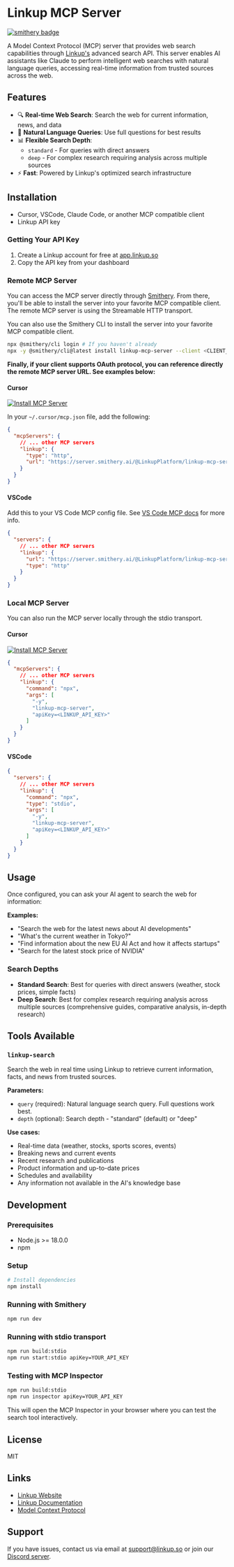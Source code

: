 # Linkup MCP Server

[![smithery badge](https://smithery.ai/badge/@LinkupPlatform/linkup-mcp-server)](https://smithery.ai/server/@LinkupPlatform/linkup-mcp-server)

A Model Context Protocol (MCP) server that provides web search capabilities through [Linkup's](https://www.linkup.so/) advanced search API. This server enables AI assistants like Claude to perform intelligent web searches with natural language queries, accessing real-time information from trusted sources across the web.

## Features

- 🔍 **Real-time Web Search**: Search the web for current information, news, and data
- 🎯 **Natural Language Queries**: Use full questions for best results
- 📊 **Flexible Search Depth**:
  - `standard` - For queries with direct answers
  - `deep` - For complex research requiring analysis across multiple sources
- ⚡ **Fast**: Powered by Linkup's optimized search infrastructure

## Installation

- Cursor, VSCode, Claude Code, or another MCP compatible client
- Linkup API key

### Getting Your API Key

1. Create a Linkup account for free at [app.linkup.so](https://app.linkup.so/)
2. Copy the API key from your dashboard

### Remote MCP Server

You can access the MCP server directly through [Smithery](https://smithery.ai/server/@LinkupPlatform/linkup-mcp-server). From there, you'll be able to install the server into your favorite MCP compatible client. The remote MCP server is using the Streamable HTTP transport.

You can also use the Smithery CLI to install the server into your favorite MCP compatible client.
```bash
npx @smithery/cli login # If you haven't already
npx -y @smithery/cli@latest install linkup-mcp-server --client <CLIENT_NAME> --config '{"apiKey":<LINKUP_API_KEY>}'
```

**Finally, if your client supports OAuth protocol, you can reference directly the remote MCP server URL. See examples below:**

#### Cursor
[![Install MCP Server](https://cursor.com/deeplink/mcp-install-dark.svg)](https://cursor.com/en-US/install-mcp?name=Linkup&config=eyJ0eXBlIjoiaHR0cCIsInVybCI6Imh0dHBzOi8vc2VydmVyLnNtaXRoZXJ5LmFpL0BMaW5rdXBQbGF0Zm9ybS9saW5rdXAtbWNwLXNlcnZlci9tY3AifQ%3D%3D)

In your `~/.cursor/mcp.json` file, add the following:
```json
{
  "mcpServers": {
    // ... other MCP servers
    "linkup": {
      "type": "http",
      "url": "https://server.smithery.ai/@LinkupPlatform/linkup-mcp-server/mcp"
    }
  }
}
```

#### VSCode
Add this to your VS Code MCP config file. See [VS Code MCP docs](https://code.visualstudio.com/docs/copilot/chat/mcp-servers) for more info.

```json
{
  "servers": {
    // ... other MCP servers
    "linkup": {
      "url": "https://server.smithery.ai/@LinkupPlatform/linkup-mcp-server/mcp",
      "type": "http"
    }
  }
}
```

### Local MCP Server

You can also run the MCP server locally through the stdio transport.

#### Cursor

[![Install MCP Server](https://cursor.com/deeplink/mcp-install-dark.svg)](https://cursor.com/en-US/install-mcp?name=linkup&config=eyJjb21tYW5kIjoibnB4IiwiYXJncyI6WyIteSIsImxpbmt1cC1tY3Atc2VydmVyIiwiYXBpS2V5PVlPVVJfTElOS1VQX0FQSV9LRVkiXX0%3D)

```json
{
  "mcpServers": {
    // ... other MCP servers
    "linkup": {
      "command": "npx",
      "args": [
        "-y",
        "linkup-mcp-server",
        "apiKey=<LINKUP_API_KEY>"
      ]
    }
  }
}
```

#### VSCode

```json
{
  "servers": {
    // ... other MCP servers
    "linkup": {
      "command": "npx",
      "type": "stdio",
      "args": [
        "-y",
        "linkup-mcp-server",
        "apiKey=<LINKUP_API_KEY>"
      ]
    }
  }
}
```

## Usage

Once configured, you can ask your AI agent to search the web for information:

**Examples:**
- "Search the web for the latest news about AI developments"
- "What's the current weather in Tokyo?"
- "Find information about the new EU AI Act and how it affects startups"
- "Search for the latest stock price of NVIDIA"

### Search Depths

- **Standard Search**: Best for queries with direct answers (weather, stock prices, simple facts)
- **Deep Search**: Best for complex research requiring analysis across multiple sources (comprehensive guides, comparative analysis, in-depth research)

## Tools Available

### `linkup-search`

Search the web in real time using Linkup to retrieve current information, facts, and news from trusted sources.

**Parameters:**
- `query` (required): Natural language search query. Full questions work best.
- `depth` (optional): Search depth - "standard" (default) or "deep"

**Use cases:**
- Real-time data (weather, stocks, sports scores, events)
- Breaking news and current events
- Recent research and publications
- Product information and up-to-date prices
- Schedules and availability
- Any information not available in the AI's knowledge base

## Development

### Prerequisites

- Node.js >= 18.0.0
- npm

### Setup

```bash
# Install dependencies
npm install
```

### Running with Smithery

```bash
npm run dev
```

### Running with stdio transport
```bash
npm run build:stdio
npm run start:stdio apiKey=YOUR_API_KEY
```

### Testing with MCP Inspector

```bash
npm run build:stdio
npm run inspector apiKey=YOUR_API_KEY
```

This will open the MCP Inspector in your browser where you can test the search tool interactively.

## License

MIT

## Links

- [Linkup Website](https://www.linkup.so/)
- [Linkup Documentation](https://docs.linkup.so/)
- [Model Context Protocol](https://modelcontextprotocol.io/)

## Support

If you have issues, contact us via email at [support@linkup.so](mailto:support@linkup.so) or join our [Discord server](https://discord.com/invite/9q9mCYJa86).
